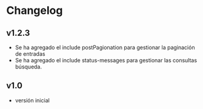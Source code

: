 # Changelog

## v1.2.3

- Se ha agregado el include postPagionation para gestionar la paginación de entradas
- Se ha agregado el include status-messages para gestionar las consultas búsqueda.

## v1.0

- versión inicial